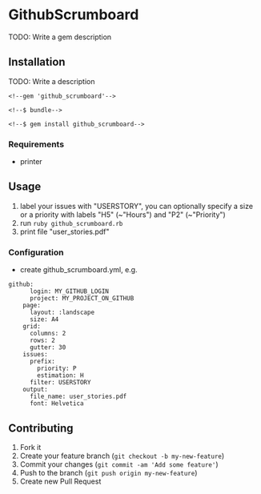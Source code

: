 # GithubScrumboard

TODO: Write a gem description

## Installation

TODO: Write a description

<!--Add this line to your application's Gemfile:-->

    <!--gem 'github_scrumboard'-->

<!--And then execute:-->

    <!--$ bundle-->

<!--Or install it yourself as:-->

    <!--$ gem install github_scrumboard-->

### Requirements

* printer

## Usage
1. label your issues with "USERSTORY", you can optionally specify a size or a priority with labels "H5" (~"Hours") and "P2" (~"Priority")
2. run ```ruby github_scrumboard.rb```
3. print file "user_stories.pdf"

### Configuration
* create github_scrumboard.yml, e.g.
<pre><code>github:
      login: MY_GITHUB_LOGIN
      project: MY_PROJECT_ON_GITHUB
    page:
      layout: :landscape
      size: A4
    grid:
      columns: 2
      rows: 2
      gutter: 30
    issues:
      prefix:
        priority: P
        estimation: H
      filter: USERSTORY
    output:
      file_name: user_stories.pdf
      font: Helvetica
</code></pre>

## Contributing

1. Fork it
2. Create your feature branch (`git checkout -b my-new-feature`)
3. Commit your changes (`git commit -am 'Add some feature'`)
4. Push to the branch (`git push origin my-new-feature`)
5. Create new Pull Request
